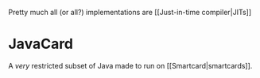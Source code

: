 Pretty much all (or all?) implementations are [[Just-in-time compiler|JITs]]

# JavaCard
A *very* restricted subset of Java made to run on [[Smartcard|smartcards]].